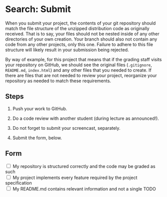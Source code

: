 # Search: Submit

When you submit your project, the contents of your git repository should match the file structure of the unzipped distribution code as originally received. That is to say, your files should not be nested inside of any other directories of your own creation. Your branch should also not contain any code from any other projects, only this one. Failure to adhere to this file structure will likely result in your submission being rejected.

By way of example, for this project that means that if the grading staff visits your repository on GitHub, we should see the original files (`.gitignore`, `README.md`, `index.html`) and any other files that you needed to create. If there are files that are not needed to review your project, reorganize your repository as needed to match these requirements.


## Steps

1. Push your work to GitHub.

2. Do a code review with another student (during lecture as announced!).

3. Do not forget to submit your screencast, separately.

4. Submit the form, below.


## Form

<div class="form-check">
  <input name="form[may_be_graded]" class="form-check-input" type="checkbox" value="yes" id="check1" required>
  <label class="form-check-label" for="check1">
    My repository is structured correctly and the code may be graded as such
  </label>
</div>

<div class="form-check">
  <input name="form[implements_specs]" class="form-check-input" type="checkbox" value="yes" id="check2" required>
  <label class="form-check-label" for="check2">
    My project implements every feature required by the project specification
  </label>
</div>

<div class="form-check">
  <input name="form[readme_ok]" class="form-check-input" type="checkbox" value="yes" id="check2" required>
  <label class="form-check-label" for="check2">
    My README.md contains relevant information and not a single TODO
  </label>
</div>
